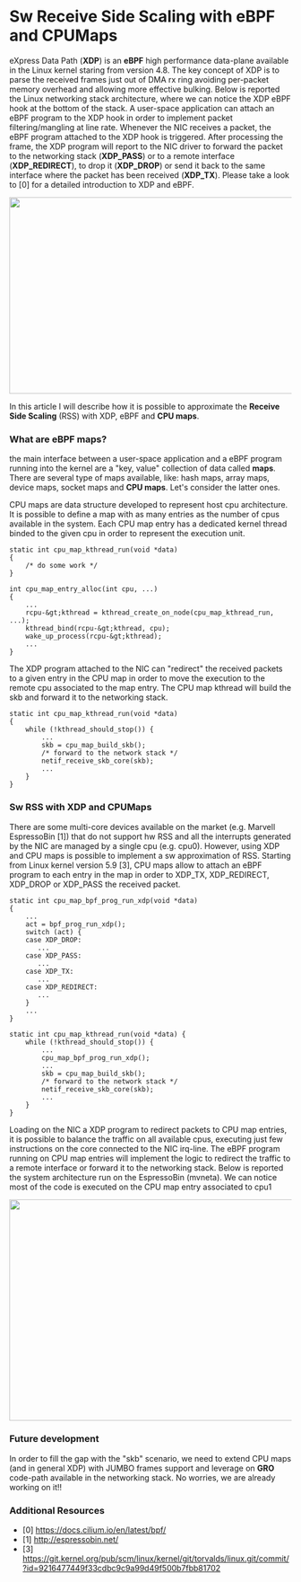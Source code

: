 # Sw Receive Side Scaling with eBPF and CPUMaps

eXpress Data Path (**XDP**) is an **eBPF** high performance data-plane
available in the Linux kernel staring from version 4.8. The key concept
of XDP is to parse the received frames just out of DMA rx ring avoiding
per-packet memory overhead and allowing more effective bulking. Below is
reported the Linux networking stack architecture, where we can notice
the XDP eBPF hook at the bottom of the stack. A user-space application
can attach an eBPF program to the XDP hook in order to implement packet
filtering/mangling at line rate. Whenever the NIC receives a packet,
the eBPF program attached to the XDP hook is triggered. After processing
the frame, the XDP program will report to the NIC driver to forward the
packet to the networking stack (**XDP_PASS**) or to a remote interface
(**XDP_REDIRECT**), to drop it (**XDP_DROP**) or send it back to the
same interface where the packet has been received (**XDP_TX**).
Please take a look to [0] for a detailed introduction to XDP and eBPF.

<img class="aligncenter size-full wp-image-812567" src="https://developers.redhat.com/blog/wp-content/uploads/2020/10/XDP_arch_scaled.png" alt="" width="645" height="350" data-wp-editing="1" />

In this article I will describe how it is possible to approximate the
**Receive Side Scaling** (RSS) with XDP, eBPF and **CPU maps**.

### What are eBPF maps?
the main interface between a user-space application and a eBPF program
running into the kernel are a "key, value" collection of data called **maps**.
There are several type of maps available, like: hash maps, array maps,
device maps, socket maps and **CPU maps**. Let's consider the latter ones.

CPU maps are data structure developed to represent host cpu architecture.
It is possible to define a map with as many entries as the number of cpus
available in the system. Each CPU map entry has a dedicated kernel thread
binded to the given cpu in order to represent the execution unit.

	static int cpu_map_kthread_run(void *data) 
	{ 
	    /* do some work */ 
	} 
	 
	int cpu_map_entry_alloc(int cpu, ...) 
	{ 
	    ... 
	    rcpu-&gt;kthread = kthread_create_on_node(cpu_map_kthread_run, ...); 
	    kthread_bind(rcpu-&gt;kthread, cpu); 
	    wake_up_process(rcpu-&gt;kthread); 
	    ... 
	} 

The XDP program attached to the NIC can "redirect" the received packets to a
given entry in the CPU map in order to move the execution to the remote cpu
associated to the map entry. The CPU map kthread will build the skb and
forward it to the networking stack.

	static int cpu_map_kthread_run(void *data)
	{
	    while (!kthread_should_stop()) {
	        ...
	        skb = cpu_map_build_skb();
	        /* forward to the network stack */
	        netif_receive_skb_core(skb);
	        ...
	    }
	}

### Sw RSS with XDP and CPUMaps
There are some multi-core devices available on the market (e.g. Marvell EspressoBin [1])
that do not support hw RSS and all the interrupts generated by the NIC are managed by
a single cpu (e.g. cpu0). However, using XDP and CPU maps is possible to implement a sw
approximation of RSS. Starting from Linux kernel version 5.9 [3], CPU maps allow to attach
an eBPF program to each entry in the map in order to XDP_TX, XDP_REDIRECT, XDP_DROP or
XDP_PASS the received packet.

	static int cpu_map_bpf_prog_run_xdp(void *data)
	{
	    ...
	    act = bpf_prog_run_xdp();
	    switch (act) {
	    case XDP_DROP:
	       ...
	    case XDP_PASS:
	       ...
	    case XDP_TX:
	       ...
	    case XDP_REDIRECT:
	       ...
	    }
	    ...
	}
	
	static int cpu_map_kthread_run(void *data) {
	    while (!kthread_should_stop()) {
	        ...
	        cpu_map_bpf_prog_run_xdp();
	        ...
	        skb = cpu_map_build_skb();
	        /* forward to the network stack */
	        netif_receive_skb_core(skb);
	        ...
	    } 
	}

Loading on the NIC a XDP program to redirect packets to CPU map entries, it is possible
to balance the traffic on all available cpus, executing just few instructions on the core
connected to the NIC irq-line. The eBPF program running on CPU map entries will implement
the logic to redirect the traffic to a remote interface or forward it to the networking stack.
Below is reported the system architecture run on the EspressoBin (mvneta).
We can notice most of the code is executed on the CPU map entry associated to cpu1

<img class="aligncenter size-full wp-image-812397" src="https://developers.redhat.com/blog/wp-content/uploads/2020/10/cpumap-test-arch-1.png" alt="" width="968" height="394" />

### Future development
In order to fill the gap with the "skb" scenario, we need to extend CPU maps (and in general XDP)
with JUMBO frames support and leverage on **GRO** code-path available in the networking stack.
No worries, we are already working on it!!

### Additional Resources
<ul>
 	<li>[0] <a href="https://docs.cilium.io/en/latest/bpf/">https://docs.cilium.io/en/latest/bpf/</a></li>
 	<li>[1] <a href="http://espressobin.net/">http://espressobin.net/</a></li>
 	<li>[3] <a href="https://git.kernel.org/pub/scm/linux/kernel/git/torvalds/linux.git/commit/?id=9216477449f33cdbc9c9a99d49f500b7fbb81702">https://git.kernel.org/pub/scm/linux/kernel/git/torvalds/linux.git/commit/?id=9216477449f33cdbc9c9a99d49f500b7fbb81702</a></li>
</ul>
